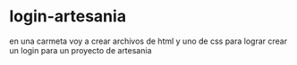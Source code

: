 # login-artesania
en una carmeta voy a crear archivos de html y uno de css para lograr crear un login para un proyecto de artesania 

